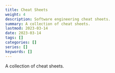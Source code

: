 ```yaml
---
title: Cheat Sheets
weight: 4
description: Software engineering cheat sheets.
summary: A collection of cheat sheets.
lastmod: 2023-03-14
date: 2023-03-14
tags: []
categories: []
series: []
keywords: []
---
```


A collection of cheat sheets.